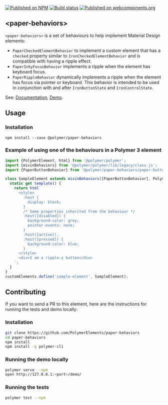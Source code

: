 [![Published on NPM](https://img.shields.io/npm/v/@polymer/paper-behaviors.svg)](https://www.npmjs.com/package/@polymer/paper-behaviors)
[![Build status](https://travis-ci.org/PolymerElements/paper-behaviors.svg?branch=master)](https://travis-ci.org/PolymerElements/paper-behaviors)
[![Published on webcomponents.org](https://img.shields.io/badge/webcomponents.org-published-blue.svg)](https://webcomponents.org/element/@polymer/paper-behaviors)

## &lt;paper-behaviors&gt;
`<paper-behaviors>` is a set of behaviours to help implement Material Design elements:

- `PaperCheckedElementBehavior` to implement a custom element
that has a `checked` property similar to `IronCheckedElementBehavior`
and is compatible with having a ripple effect.
- `PaperInkyFocusBehavior` implements a ripple when the element has keyboard focus.
- `PaperRippleBehavior` dynamically implements a ripple
when the element has focus via pointer or keyboard. This behavior is intended to be used in conjunction with and after
`IronButtonState` and `IronControlState`.

See: [Documentation](https://www.webcomponents.org/element/@polymer/paper-behaviors),
  [Demo](https://www.webcomponents.org/element/@polymer/paper-behaviors/demo/demo/index.html).

## Usage

### Installation
```
npm install --save @polymer/paper-behaviors
```

### Example of using one of the behaviours in a Polymer 3 element
```js
import {PolymerElement, html} from '@polymer/polymer';
import {mixinBehaviors} from '@polymer/polymer/lib/legacy/class.js';
import {PaperButtonBehavior} from '@polymer/paper-behaviors/paper-button-behavior.js';

class SampleElement extends mixinBehaviors([PaperButtonBehavior], PolymerElement) {
  static get template() {
    return html`
      <style>
        :host {
          display: block;
        }
        /* Some properties inherited from the behaviour */
        :host([disabled]) {
          background-color: grey;
          pointer-events: none;
        }
        :host([active]),
        :host([pressed]) {
          background-color: blue;
        }
      </style>
      <div>I am a ripple-y button</div>
    `;
  }
}
customElements.define('sample-element', SampleElement);
```

## Contributing
If you want to send a PR to this element, here are
the instructions for running the tests and demo locally:

### Installation
```sh
git clone https://github.com/PolymerElements/paper-behaviors
cd paper-behaviors
npm install
npm install -g polymer-cli
```

### Running the demo locally
```sh
polymer serve --npm
open http://127.0.0.1:<port>/demo/
```

### Running the tests
```sh
polymer test --npm
```
